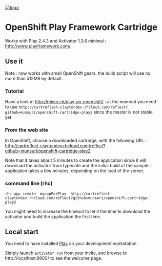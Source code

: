 [![logo](http://www.playframework.com/assets/images/logos/normal-mini.png)](http://www.playframework.com/)

# OpenShift Play Framework Cartridge

Works with Play 2.4.3 and Activator 1.3.6 minimal : http://www.playframework.com/

## Use it

Note : now works with small OpenShift gears, the build script will use no more than 512MB by default.

### Tutorial

Have a look at http://misto.ch/play-on-openshift/ ; at the moment you need to use ```http://cartreflect-claytondev.rhcloud.com/reflect?github=munsuri/openshift-cartridge-play2``` since the master is not stable yet.

### From the web site

In OpenShift, choose a downloaded cartridge, with the following URL : http://cartreflect-claytondev.rhcloud.com/reflect?github=munsuri/openshift-cartridge-play2

Note that it takes about 5 minutes to create the application since it will download the activator from typesafe and the initial build of the sample application takes a few minutes, depending on the load of the server.

### command line (rhc)

```rhc app create  myappForPlay  http://cartreflect-claytondev.rhcloud.com/reflect?github=munsuri/openshift-cartridge-play2```

You might need to increase the timeout to let it the time to download the activator and build the application the first time.

## Local start

You need to have installed [Play](http://www.playframework.com/) on your development workstation.

Simply launch ```activator run``` from your invite, and browse to http://localhost:9000/ to see the welcome page.

